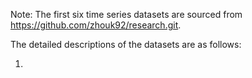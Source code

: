 Note: The first six time series datasets are sourced from https://github.com/zhouk92/research.git.

The detailed descriptions of the datasets are as follows:

1. 
